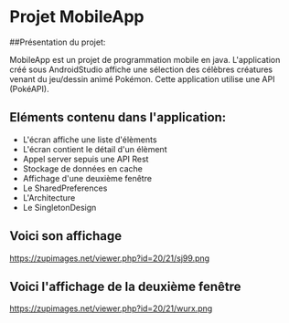 # Projet MobileApp

##Présentation du projet:

MobileApp est un projet de programmation mobile en java.
L'application créé sous AndroidStudio affiche une sélection des célèbres créatures venant du jeu/dessin animé Pokémon.
Cette application utilise une API (PokéAPI).

## Eléments contenu dans l'application:
* L'écran affiche une liste d'élèments
* L'écran contient le détail d'un élèment
* Appel server sepuis une API Rest
* Stockage de données en cache
* Affichage d'une deuxième fenêtre
* Le SharedPreferences
* L'Architecture
* Le SingletonDesign

## Voici son affichage
https://zupimages.net/viewer.php?id=20/21/sj99.png

## Voici l'affichage de la deuxième fenêtre
https://zupimages.net/viewer.php?id=20/21/wurx.png
